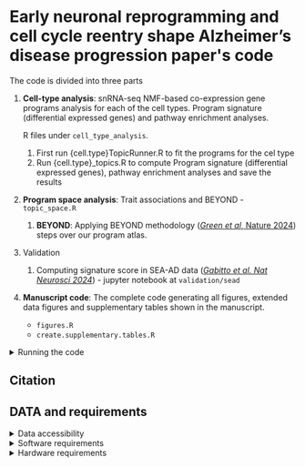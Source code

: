 # Early neuronal reprogramming and cell cycle reentry shape Alzheimer’s disease progression paper's code

The code is divided into three parts
1. **Cell-type analysis**: snRNA-seq NMF-based co-expression gene programs analysis for each of the cell types. Program signature (differential expressed genes) and pathway enrichment analyses. 
   
    R files under `cell_type_analysis`. 
   1. First run {cell.type}TopicRunner.R to fit the programs for the cel type
   2. Run {cell.type}_topics.R to compute Program signature (differential expressed genes), pathway enrichment analyses and save the results

2. **Program space analysis**: Trait associations and BEYOND - `topic_space.R` 
   1. **BEYOND**: Applying BEYOND methodology ([*Green et al*, Nature 2024](https://doi.org/10.1038/s41586-024-07871-6)) steps over our program atlas.
3. Validation
   1. Computing signature score in SEA-AD data ([*Gabitto et al. Nat Neurosci 2024*](https://doi.org/10.1038/s41593-024-01774-5)) - jupyter notebook at `validation/sead`
4. **Manuscript code**: The complete code generating all figures, extended data figures and supplementary tables shown in the manuscript.
   - `figures.R`
   - `create.supplementary.tables.R`

<details>
<summary>Running the code</summary>
To run the code you may need to change the location of data object directories. Mainly

- `SEURAT_OBJECT_DATA_PATH`
- `SEURAT_SUBSET_OBJECT_PATH`
- `SEA_AD_ROOT_PATH`
- `PROTEOMIC_PATH`
- result dir in the function `get_result_dir`
</details>

## Citation

## DATA and requirements 
<details>
<summary>Data accessibility</summary>
All snRNA-seq data used in our study is accessible via [Synapse (syn53366818)](https://www.synapse.org/#!Synapse:syn53366818) and contains the raw reads, library count matrices and processed cell atlas in the format of cell-type Seurat objects. 
</details>

<details>
<summary>Software requirements</summary>

## OS Requirements
Tested on 
- Gentoo/Linux 2.7
- macOS: Monterey (12.4)

## Dependencies:
- Main analysis: R (4.0.5), dependencies listed in `renv.lock`
- SEA_AD signature score: python (3.12), dependencies listed in `validation/sead/requirements.txt` 
</details>

<details>
<summary>Hardware requirements</summary>

## Memory

- fastTopics fitting: some fit requires between 200GB to 400GB
- SEA_AD signatures: around 200GB
- program analysis:  8GB should suffice 

## CPU
- For most code only one core is needed 
- fastTopics fitting: fit can take up few days, increasing the number of core will fasten the fit substantially but may require more memory.
The number of used core can be controlled using the `nc` parameter

## Dependencies:
- Main analysis: R (4.0.5), dependencies listed in `renv.lock`
- SEA_AD signature score: python (3.12), dependencies listed in `validation/sead/requirements.txt` 
</details>